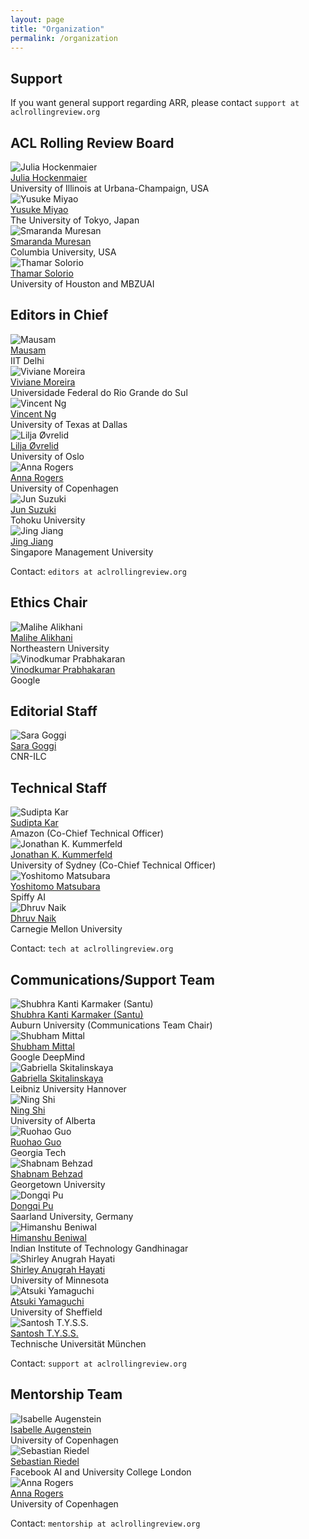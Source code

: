 ```yaml
---
layout: page
title: "Organization"
permalink: /organization
---
```


## Support

If you want general support regarding ARR, please contact `support at aclrollingreview.org`

## ACL Rolling Review Board

<div class="person">
  <img src="images/people/julia_hockenmaier.jpg" alt="Julia Hockenmaier">
  <div>
    <a href="https://cs.illinois.edu/about/people/all-faculty/juliahmr">Julia Hockenmaier</a><br>
    University of Illinois at Urbana-Champaign, USA
  </div>
</div>

<div class="person">
  <img src="images/people/placeholder.jpg" alt="Yusuke Miyao">
  <div>
    <a href="https://www.u-tokyo.ac.jp/focus/en/people/k0001_02152.html#">Yusuke Miyao</a><br>
    The University of Tokyo, Japan
  </div>
</div>

<div class="person">
  <img src="images/people/smaranda_muresan.jpg" alt="Smaranda Muresan">
  <div>
    <a href="https://www.cs.columbia.edu/~smara/">Smaranda Muresan</a><br>
    Columbia University, USA
  </div>
</div>

<div class="person">
  <img src="images/people/thamar_solorio.jpg" alt="Thamar Solorio">
  <div>
    <a href="https://mbzuai.ac.ae/study/faculty/thamar-solorio/">Thamar Solorio</a><br>
    University of Houston and MBZUAI
  </div>
</div>

## Editors in Chief

<div class="person">
  <img src="images/people/mausam.jpg" alt="Mausam">
  <div>
    <a href="https://www.cse.iitd.ac.in/~mausam/">Mausam</a><br>
    IIT Delhi
  </div>
</div>

<div class="person">
  <img src="images/people/viviane_moreira.jpg" alt="Viviane Moreira">
  <div>
    <a href="https://www.vivianemoreira.org/">Viviane Moreira</a><br>
    Universidade Federal do Rio Grande do Sul
  </div>
</div>

<div class="person">
  <img src="images/people/placeholder.jpg" alt="Vincent Ng">
  <div>
    <a href="https://www.hlt.utdallas.edu/~vince">Vincent Ng</a><br>
    University of Texas at Dallas
  </div>
</div>

<div class="person">
  <img src="images/people/vlilja_ovrelid.jpg" alt="Lilja Øvrelid">
  <div>
    <a href="https://www.mn.uio.no/ifi/english/people/aca/liljao/index.html">Lilja Øvrelid</a><br>
    University of Oslo
  </div>
</div>

<div class="person">
  <img src="images/people/anna_rogers.jpg" alt="Anna Rogers">
  <div>
    <a href="https://annargrs.github.io/">Anna Rogers</a><br>
    University of Copenhagen
  </div>
</div>

<div class="person">
  <img src="images/people/placeholder.jpg" alt="Jun Suzuki">
  <div>
    <a href="https://www.fai.cds.tohoku.ac.jp/members/js/">Jun Suzuki</a><br>
    Tohoku University
  </div>
</div>

<div class="person">
  <img src="images/people/jing_jiang.jpg" alt="Jing Jiang">
  <div>
    <a href="https://faculty.smu.edu.sg/profile/jing-jiang-636">Jing Jiang</a><br>
    Singapore Management University
  </div>
</div>

Contact: `editors at aclrollingreview.org`

## Ethics Chair

<div class="person">
  <img src="images/people/malihe_alikhani.jpg" alt="Malihe Alikhani">
  <div>
    <a href="https://www.malihealikhani.com/">Malihe Alikhani</a><br>
    Northeastern University
  </div>
</div>

<div class="person">
  <img src="images/people/vinodkumar_prabhakaran.jpg" alt="Vinodkumar Prabhakaran">
  <div>
    <a href="https://research.google/people/vinodkumar-prabhakaran/">Vinodkumar Prabhakaran</a><br>
    Google
  </div>
</div>

## Editorial Staff

<div class="person">
  <img src="images/people/goggi_sara.jpg" alt="Sara Goggi">
  <div>
    <a href="https://www.ilc.cnr.it/en/people/sara-goggi/">Sara Goggi</a><br>
    CNR-ILC
  </div>
</div>

## Technical Staff

<div class="person">
  <img src="images/people/sudipta_kar.jpg" alt="Sudipta Kar">
  <div>
    <a href="https://sudiptakar.info/">Sudipta Kar</a><br>
    Amazon (Co-Chief Technical Officer)
  </div>
</div>

<div class="person">
  <img src="images/people/jonathan_kummerfeld.jpg" alt="Jonathan K. Kummerfeld">
  <div>
    <a href="https://jkk.name/">Jonathan K. Kummerfeld</a><br>
    University of Sydney (Co-Chief Technical Officer)
  </div>
</div>

<div class="person">
  <img src="images/people/yoshitomo_matsubara.jpg" alt="Yoshitomo Matsubara">
  <div>
    <a href="https://yoshitomo-matsubara.net/">Yoshitomo Matsubara</a><br>
    Spiffy AI
  </div>
</div>

<div class="person">
  <img src="images/people/placeholder.jpg" alt="Dhruv Naik">
  <div>
    <a href="https://miis.cs.cmu.edu/people/222226666/dhruv-naik">Dhruv Naik</a><br>
    Carnegie Mellon University
  </div>
</div>

Contact: `tech at aclrollingreview.org`

## Communications/Support Team

<div class="person">
  <img src="images/people/shubhra_kanti.jpg" alt="Shubhra Kanti Karmaker (Santu)">
  <div>
    <a href="https://karmake2.github.io/">Shubhra Kanti Karmaker (Santu)</a><br>
    Auburn University (Communications Team Chair)
  </div>
</div>

<div class="person">
  <img src="images/people/placeholder.jpg" alt="Shubham Mittal">
  <div>
    <a href="https://sm354.github.io/">Shubham Mittal</a><br>
    Google DeepMind
  </div>
</div>

<div class="person">
  <img src="images/people/gabriella_skitalinskaya.jpg" alt="Gabriella Skitalinskaya">
  <div>
    <a href="https://www.ai.uni-hannover.de/en/institut/team-luhai/gabriella-skitalinska">Gabriella Skitalinskaya</a><br>
    Leibniz University Hannover
  </div>
</div>

<div class="person">
  <img src="images/people/placeholder.jpg" alt="Ning Shi">
  <div>
    <a href="https://sites.google.com/ualberta.ca/shining">Ning Shi</a><br>
    University of Alberta
  </div>
</div>

<div class="person">
  <img src="images/people/ruohao_guo.jpg" alt="Ruohao Guo">
  <div>
    <a href="https://ruohaog.netlify.app/">Ruohao Guo</a><br>
    Georgia Tech
  </div>
</div>

<div class="person">
  <img src="images/people/shabnam_behzad.jpg" alt="Shabnam Behzad">
  <div>
    <a href="https://shabnam-b.github.io/">Shabnam Behzad</a><br>
    Georgetown University
  </div>
</div>

<div class="person">
  <img src="images/people/dongqi_pu.jpg" alt="Dongqi Pu">
  <div>
    <a href="https://dongqi.me/">Dongqi Pu</a><br>
    Saarland University, Germany
  </div>
</div>

<div class="person">
  <img src="images/people/himanshu_beniwal.jpg" alt="Himanshu Beniwal">
  <div>
    <a href="https://himanshubeniwal.github.io/">Himanshu Beniwal</a><br>
    Indian Institute of Technology Gandhinagar
  </div>
</div>


<div class="person">
  <img src="images/people/shirley.jpg" alt="Shirley Anugrah Hayati">
  <div>
    <a href="https://www.shirley.id/">Shirley Anugrah Hayati</a><br>
    University of Minnesota
  </div>
</div>

<div class="person">
  <img src="images/people/atsuki_yamaguchi.jpg" alt="Atsuki Yamaguchi">
  <div>
    <a href="https://gucci-j.github.io/about/">Atsuki Yamaguchi</a><br>
    University of Sheffield
  </div>
</div>

<div class="person">
  <img src="images/people/placeholder.jpg" alt="Santosh T.Y.S.S.">
  <div>
    <a href="/organization">Santosh T.Y.S.S.</a><br>
    Technische Universität München
  </div>
</div>

Contact: `support at aclrollingreview.org`

## Mentorship Team

<div class="person">
  <img src="images/people/isabelle_augenstein.jpg" alt="Isabelle Augenstein">
  <div>
    <a href="https://isabelleaugenstein.github.io/">Isabelle Augenstein</a><br>
    University of Copenhagen
  </div>
</div>

<div class="person">
  <img src="images/people/placeholder.jpg" alt="Sebastian Riedel">
  <div>
    <a href="https://www.riedelcastro.org/">Sebastian Riedel</a><br>
    Facebook AI and University College London
  </div>
</div>

<div class="person">
  <img src="images/people/anna_rogers.jpg" alt="Anna Rogers">
  <div>
    <a href="https://annargrs.github.io/">Anna Rogers</a><br>
    University of Copenhagen
  </div>
</div>

Contact: `mentorship at aclrollingreview.org`